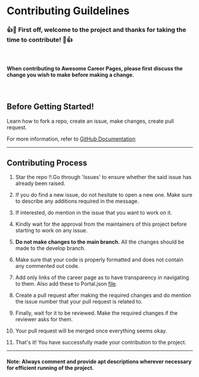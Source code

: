 # Contributing Guildelines

### 👍🎉 First off, welcome to the project and thanks for taking the time to contribute! 🎉👍

   <br>

#### When contributing to Awesome Career Pages, please first discuss the change you wish to make before making a change.

<br>

## Before Getting Started!

Learn how to fork a repo, create an issue, make changes, create pull request.

For more information, refer to <a href = "https://docs.github.com/en" target = "_self">GitHub Documentation</a>

---

## Contributing Process

1. Star the repo !!.Go through 'Issues' to ensure whether the said issue has already been raised.

2. If you do find a new issue, do not hesitate to open a new one. Make sure to describe any additions required in the message.

3. If interested, do mention in the issue that you want to work on it.

4. Kindly wait for the approval from the maintainers of this project before starting to work on any issue.

5. **Do not make changes to the main branch.** All the changes should be made to the develop branch.

6. Make sure that your code is properly formatted and does not contain any commented out code.

7. Add only links of the career page as to have transparency in navigating to them. Also add these to Portal.json [file](https://github.com/CSwala/awesome-career-pages/blob/main/Portal.json).

8. Create a pull request after making the required changes and do mention the issue number that your pull request is related to.

9. Finally, wait for it to be reviewed. Make the required changes if the reviewer asks for them.

10. Your pull request will be merged once everything seems okay.

11. That's it! You have successfully made your contribution to the project.
    <br>

---

#### **Note**: Always comment and provide apt descriptions wherever necessary for efficient running of the project.
